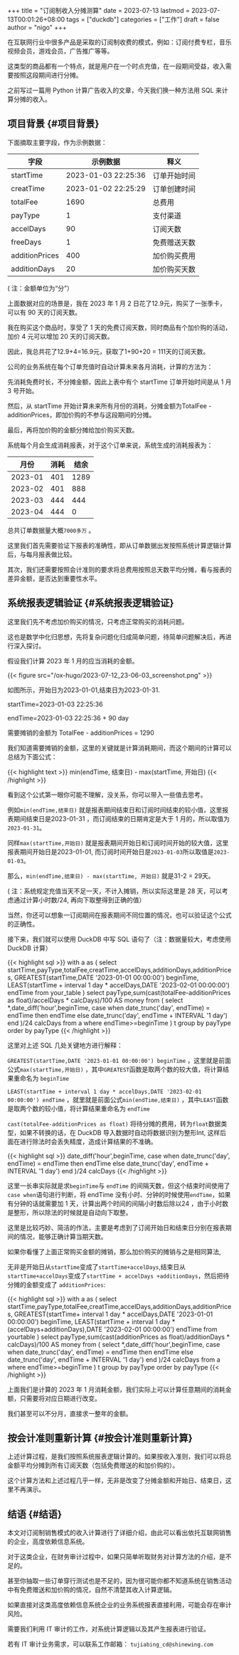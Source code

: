 +++
title = "订阅制收入分摊测算"
date = 2023-07-13
lastmod = 2023-07-13T00:01:26+08:00
tags = ["duckdb"]
categories = ["工作"]
draft = false
author = "nigo"
+++

在互联网行业中很多产品是采取的订阅制收费的模式，例如：订阅付费专栏，音乐视频会员，游戏会员，广告推广等等。

这类型的商品都有一个特点，就是用户在一个时点充值，在一段期间受益，收入需要按照这段期间进行分摊。

之前写过一篇用 Python 计算广告收入的文章，今天我们换一种方法用 SQL 来计算分摊的收入。


## 项目背景 {#项目背景}

下面摘取主要字段，作为示例数据：

| 字段           | 示例数据            | 释义   |
|--------------|-----------------|------|
| startTime      | 2023-01-03 22:25:36 | 订单开始时间 |
| creatTime      | 2023-01-02 22:25:29 | 订单创建时间 |
| totalFee       | 1690                | 总费用 |
| payType        | 1                   | 支付渠道 |
| accelDays      | 90                  | 订阅天数 |
| freeDays       | 1                   | 免费赠送天数 |
| additionPrices | 400                 | 加价购买费用 |
| additionDays   | 20                  | 加价购买天数 |

( 注：金额单位为“分”）

上面数据对应的场景是，我在 2023 年 1 月 2 日花了12.9元，购买了一张季卡，可以有 90 天的订阅天数。

我在购买这个商品时，享受了 1 天的免费订阅天数，同时商品有个加价购的活动，加价 4 元可以增加 20 天的订阅天数。

因此，我总共花了12.9+4=16.9元，获取了1+90+20 = 111天的订阅天数。

公司的业务系统在每个订单充值时自动计算未来各月消耗，计算的方法为：

先消耗免费时长，不分摊金额，因此上表中有个 startTime 订单开始时间是从 1 月 3 号开始。

然后，从 startTime 开始计算未来所有月份的消耗，分摊金额为TotalFee - additionPrices，即加价购的不参与这段期间的分摊。

最后，再将加价购的金额分摊给加价购买天数。

系统每个月会生成消耗报表，对于这个订单来说，系统生成的消耗报表为：

| 月份    | 消耗 | 结余 |
|-------|----|----|
| 2023-01 | 401 | 1289 |
| 2023-02 | 401 | 888  |
| 2023-03 | 444 | 444  |
| 2023-04 | 444 | 0    |

总共订单数据量大概`7000多万` 。

这里我们首先需要验证下报表的准确性，即从订单数据出发按照系统计算逻辑计算后，与每月报表做比较。

其次，我们还需要按照会计准则的要求将总费用按照总天数平均分摊，看与报表的差异金额，是否达到重要性水平。


## 系统报表逻辑验证 {#系统报表逻辑验证}

这里我们先不考虑加价购买的情况，只考虑正常购买的消耗问题。

这也是数学中化归思想，先将复杂问题化归成简单问题，待简单问题解决后，再进行深入探讨。

假设我们计算 2023 年 1 月的应当消耗的金额。

{{< figure src="/ox-hugo/2023-07-12_23-06-03_screenshot.png" >}}

如图所示，开始日为2023-01-01,结束日为2023-01-31.

startTime=2023-01-03 22:25:36

endTime=2023-01-03 22:25:36 + 90 day

需要摊销的金额为 TotalFee - additionPrices = 1290

我们知道需要摊销的金额，这里的关键就是计算消耗期间，而这个期间的计算可以总结为下面公式：

{{< highlight text >}}
min(endTime, 结束日) - max(startTime, 开始日)
{{< /highlight >}}

看到这个公式第一眼你可能不理解，没关系，你可以带入一些值去思考。

例如`min(endTime,结束日)` 就是报表期间结束日和订阅时间结束的较小值，这里报表期间结束日是2023-01-31 ，而订阅结束的日期肯定是大于 1 月的，所以取值为`2023-01-31`。

同样`max(startTime,开始日)` 就是报表期间开始日和订阅时间开始的较大值，这里报表期间开始日是2023-01-01, 而订阅时间开始日是`2023-01-03`所以取值是`2023-01-03`。

那么，`min(endTime,结束日) - max(startTime, 开始日)` 就是31-2 = 29天。

( 注：系统规定充值当天不足一天，不计入摊销，所以实际这里是 28 天，可以考虑通过计算小时数/24, 再向下取整得到正确的值）

当然，你还可以想象一订阅期间在报表期间不同位置的情况，也可以验证这个公式的正确性。

接下来，我们就可以使用 DuckDB 中写 SQL 语句了（注：数据量较大，考虑使用 DuckDB 计算）

{{< highlight sql >}}
with a as
(
select startTime,payType,totalFee,creatTime,accelDays,additionDays,additionPrices,
GREATEST(startTime,DATE '2023-01-01 00:00:00') beginTime,
LEAST(startTime + interval 1 day * accelDays,DATE '2023-02-01 00:00:00') endTime
from your_table
)
select payType,sum(cast(totalFee-additionPrices as float)/accelDays * calcDays)/100 AS money
from
(
select *,date_diff('hour',beginTime,
case when date_trunc('day', endTime) = endTime then endTime
else date_trunc('day', endTime + INTERVAL '1 day') end
)/24 calcDays from a
where endTime>=beginTime
) t
group by payType
order by payType
{{< /highlight >}}

这里对上述 SQL 几处关键地方进行解释：

`GREATEST(startTime,DATE '2023-01-01 00:00:00') beginTime` ，这里就是前面公式`max(startTime,开始日)` ，其中`GREATEST`函数是取两个数的较大值，将计算结果重命名为 `beginTime`

`LEAST(startTime + interval 1 day * accelDays,DATE '2023-02-01 00:00:00') endTime` ，就里就是前面公式`min(endTime,结束日)` ，其中`LEAST`函数是取两个数的较小值，将计算结果重命名为 `endTime`

`cast(totalFee-additionPrices as float)` 将待分摊的费用，转为`float`数据类型，如果不转换的话，在 DuckDB 导入数据时自动将数据识别为整形Int, 这样后面在进行除法时会丢失精度，造成计算结果的不准确。

{{< highlight sql >}}
date_diff('hour',beginTime,
case when date_trunc('day', endTime) = endTime then endTime
else date_trunc('day', endTime + INTERVAL '1 day') end
)/24 calcDays
{{< /highlight >}}

这里一长串实际就是求`beginTime`与 `endTime` 的间隔天数，但这个结束时间使用了`case when`语句进行判断，将 endTime 没有小时、分钟的时候使用`endTime`，如果有分钟的话就需要加 1 天，计算出两个时间的间隔小时数后除以24 ，由于小时数是整形，所以除法的时候就是自动向下取整。

这里是比较巧妙、简洁的作法，主要是考虑到了订阅开始日和结束日分别在报表期间的情况，能够正确计算当期天数。

如果你看懂了上面正常购买金额的摊销，那么加价购买的摊销与之是相同算法,

无非是开始日从`startTime`变成了`startTime+accelDays`,结束日从`startTime+accelDays`变成了`startTime + accelDays +additionDays`，然后把待分摊的金额变成了 `additionPrices`:

{{< highlight sql >}}
with a as
(
select startTime,payType,totalFee,creatTime,accelDays,additionDays,additionPrices,
GREATEST(startTime+ interval 1 day * accelDays,DATE '2023-01-01 00:00:00') beginTime,
LEAST(startTime + interval 1 day * (accelDays+additionDays),DATE '2023-02-01 00:00:00') endTime
from yourtable
)
select payType,sum(cast(additionPrices as float)/additionDays * calcDays)/100 AS money
from
(
select *,date_diff('hour',beginTime,
case when date_trunc('day', endTime) = endTime then endTime
else date_trunc('day', endTime + INTERVAL '1 day') end
)/24 calcDays from a
where endTime>=beginTime
) t
group by payType
order by payType
{{< /highlight >}}

上面我们是计算的 2023 年 1 月消耗金额，我们实际上可以计算任意期间的消耗金额，只需要将对应日期进行改变。

我们甚至可以不分月，直接求一整年的金额。


## 按会计准则重新计算 {#按会计准则重新计算}

上述计算过程，是我们按照系统报表逻辑计算的。如果按收入准则，我们可以将总金额平均分摊到所有订阅天数（包括免费赠送的和加价购的）。

这个计算方法和上述过程几乎一样，无非是改变了分摊金额和开始日、结束日，这里不再演示。


## 结语 {#结语}

本文对订阅制销售模式的收入计算进行了详细介绍，由此可以看出依托互联网销售的企业，高度依赖信息系统。

对于这类企业，在财务审计过程中，如果只简单听取财务对计算方法的介绍，是不足的。

甚至你抽取一些订单穿行测试也是不足的，因为很可能你都不知道系统在销售活动中有免费赠送和加价购的情况，自然不清楚其收入计算逻辑。

如果直接对这类高度依赖信息系统企业的业务系统报表直接利用，可能会存在审计风险。

需要我们利用 IT 审计的工作，对系统计算逻辑以及其产生报表进行验证。

若有 IT 审计业务需求，可以联系工作邮箱： `tujiabing_cd@shinewing.com`
